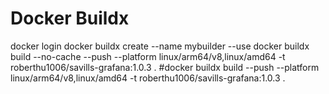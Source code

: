 # Docker Buildx

docker login
docker buildx create --name mybuilder --use 
docker buildx build --no-cache --push --platform linux/arm64/v8,linux/amd64 -t roberthu1006/savills-grafana:1.0.3 .
#docker buildx build --push --platform linux/arm64/v8,linux/amd64 -t roberthu1006/savills-grafana:1.0.3 .